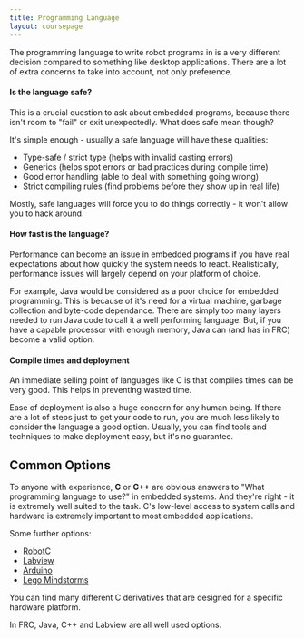 ```yaml
---
title: Programming Language
layout: coursepage
---
```


The programming language to write robot programs in is a very different decision compared to something like desktop applications. There are a lot of extra concerns to take into account, not only preference.

#### Is the language safe?
This is a crucial question to ask about embedded programs, because there isn't room to "fail" or exit unexpectedly. What does safe mean though?

It's simple enough - usually a safe language will have these qualities:

- Type-safe / strict type (helps with invalid casting errors)
- Generics (helps spot errors or bad practices during compile time)
- Good error handling (able to deal with something going wrong)
- Strict compiling rules (find problems before they show up in real life)

Mostly, safe languages will force you to do things correctly - it won't allow you to hack around.

#### How fast is the language?
Performance can become an issue in embedded programs if you have real expectations about how quickly the system needs to react. Realistically, performance issues will largely depend on your platform of choice.

For example, Java would be considered as a poor choice for embedded programming. This is because of it's need for a virtual machine, garbage collection and byte-code dependance. There are simply too many layers needed to run Java code to call it a well performing language. But, if you have a capable processor with enough memory, Java can (and has in FRC) become a valid option.

#### Compile times and deployment
An immediate selling point of languages like C is that compiles times can be very good. This helps in preventing wasted time.

Ease of deployment is also a huge concern for any human being. If there are a lot of steps just to get your code to run, you are much less likely to consider the language a good option. Usually, you can find tools and techniques to make deployment easy, but it's no guarantee.

## Common Options
To anyone with experience, **C** or **C++** are obvious answers to "What programming language to use?" in embedded systems. And they're right - it is extremely well suited to the task. C's low-level access to system calls and hardware is extremely important to most embedded applications.

Some further options:

- [RobotC](http://www.robotc.net/)
- [Labview](http://www.ni.com/labview/)
- [Arduino](http://arduino.cc/en/Main/Software)
- [Lego Mindstorms](http://www.lego.com/en-us/mindstorms/downloads/software/ddsoftwaredownload/)

You can find many different C derivatives that are designed for a specific hardware platform.

In FRC, Java, C++ and Labview are all well used options.
